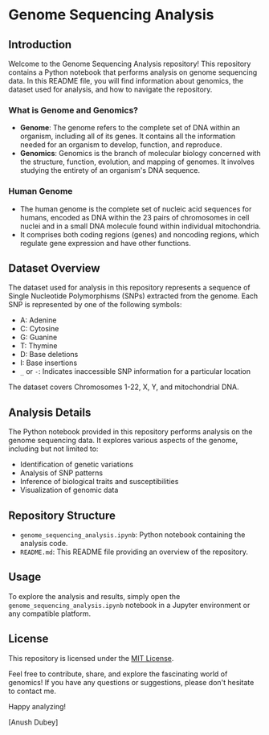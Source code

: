 # Genome Sequencing Analysis

## Introduction
Welcome to the Genome Sequencing Analysis repository! This repository contains a Python notebook that performs analysis on genome sequencing data. In this README file, you will find information about genomics, the dataset used for analysis, and how to navigate the repository.

### What is Genome and Genomics?
- **Genome**: The genome refers to the complete set of DNA within an organism, including all of its genes. It contains all the information needed for an organism to develop, function, and reproduce.
- **Genomics**: Genomics is the branch of molecular biology concerned with the structure, function, evolution, and mapping of genomes. It involves studying the entirety of an organism's DNA sequence.

### Human Genome
- The human genome is the complete set of nucleic acid sequences for humans, encoded as DNA within the 23 pairs of chromosomes in cell nuclei and in a small DNA molecule found within individual mitochondria.
- It comprises both coding regions (genes) and noncoding regions, which regulate gene expression and have other functions.

## Dataset Overview
The dataset used for analysis in this repository represents a sequence of Single Nucleotide Polymorphisms (SNPs) extracted from the genome. Each SNP is represented by one of the following symbols:
- A: Adenine
- C: Cytosine
- G: Guanine
- T: Thymine
- D: Base deletions
- I: Base insertions
- `_` or `-`: Indicates inaccessible SNP information for a particular location

The dataset covers Chromosomes 1-22, X, Y, and mitochondrial DNA.

## Analysis Details
The Python notebook provided in this repository performs analysis on the genome sequencing data. It explores various aspects of the genome, including but not limited to:
- Identification of genetic variations
- Analysis of SNP patterns
- Inference of biological traits and susceptibilities
- Visualization of genomic data

## Repository Structure
- `genome_sequencing_analysis.ipynb`: Python notebook containing the analysis code.
- `README.md`: This README file providing an overview of the repository.

## Usage
To explore the analysis and results, simply open the `genome_sequencing_analysis.ipynb` notebook in a Jupyter environment or any compatible platform.

## License
This repository is licensed under the [MIT License](LICENSE).

Feel free to contribute, share, and explore the fascinating world of genomics! If you have any questions or suggestions, please don't hesitate to contact me.

Happy analyzing!

[Anush Dubey]
